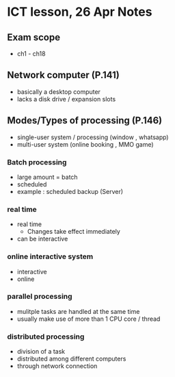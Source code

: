 # ICT lesson, 26 Apr Notes #

## Exam scope ##
- ch1 - ch18 

## Network computer (P.141) ##
- basically a desktop computer
- lacks a disk drive / expansion slots

## Modes/Types of processing (P.146) ##
- single-user system / processing (window , whatsapp)
- multi-user system (online booking , MMO game)

### Batch processing ###
- large amount = batch
- scheduled 
- example : scheduled backup (Server)

### real time ###
- real time 
    - Changes take effect immediately
- can be interactive

### online interactive system ###
- interactive 
- online

### parallel processing ###
- mulitple tasks are handled at the same time
- usually make use of more than 1 CPU core / thread

### distributed processing ###
- division of a task 
- distributed among different computers 
- through network connection